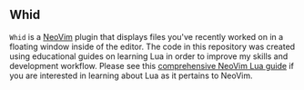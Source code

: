 ## Whid

`Whid` is a [NeoVim](https://neovim.io/) plugin that displays files you've recently worked on in a floating window inside of the editor. The code in this repository was created using educational guides on learning Lua in order to improve my skills and development workflow. Please see this [comprehensive NeoVim Lua guide](https://github.com/nanotee/nvim-lua-guide) if you are interested in learning about Lua as it pertains to NeoVim.